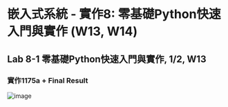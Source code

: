 # 嵌入式系統 - 實作8: 零基礎Python快速入門與實作 (W13, W14)

## Lab 8-1 零基礎Python快速入門與實作, 1/2, W13

### 實作1175a + Final Result
![image](https://user-images.githubusercontent.com/89329121/142749440-23b62a1a-b623-4f1e-b953-8ff98cf5a700.png)
